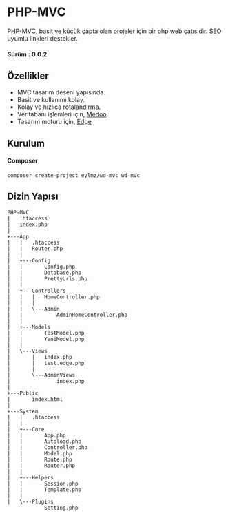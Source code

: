 # PHP-MVC
PHP-MVC, basit ve küçük çapta olan projeler için bir php web çatısıdır. SEO uyumlu linkleri destekler.

#### Sürüm : 0.0.2
## Özellikler
- MVC tasarım deseni yapısında.
- Basit ve kullanımı kolay.
- Kolay ve hızlıca rotalandırma.
- Veritabanı işlemleri için, [Medoo](http://medoo.in/).
- Tasarım moturu için, [Edge](https://github.com/ventoviro/windwalker-edge)

## Kurulum
#### Composer 
```
composer create-project eylmz/wd-mvc wd-mvc
```
## Dizin Yapısı
``` 
PHP-MVC
|   .htaccess
|   index.php
|
+---App
|   |   .htaccess
|   |   Router.php
|   |   
|   +---Config
|   |       Config.php
|   |       Database.php
|   |       PrettyUrls.php
|   |       
|   +---Controllers
|   |   |   HomeController.php
|   |   |   
|   |   \---Admin
|   |           AdminHomeController.php
|   |           
|   +---Models
|   |       TestModel.php
|   |       YeniModel.php
|   |       
|   \---Views
|       |   index.php
|       |   test.edge.php
|       |   
|       \---AdminViews
|               index.php
|               
+---Public
|       index.html
|       
+---System
|   |   .htaccess
|   |   
|   +---Core
|   |       App.php
|   |       Autoload.php
|   |       Controller.php
|   |       Model.php
|   |       Route.php
|   |       Router.php
|   |       
|   +---Helpers
|   |       Session.php
|   |       Template.php
|   |       
|   \---Plugins
            Setting.php
```
